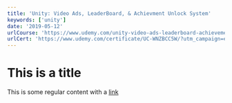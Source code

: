```yaml
---
title: 'Unity: Video Ads, LeaderBoard, & Achievment Unlock System'
keywords: ['unity']
date: '2019-05-12'
urlCourse: 'https://www.udemy.com/unity-video-ads-leaderboard-achievement/'
urlCert: 'https://www.udemy.com/certificate/UC-WNZBCC5W/?utm_campaign=email&utm_source=sendgrid.com&utm_medium=email'
---
```


# This is a title

This is some regular content with a [link](https://google.com)